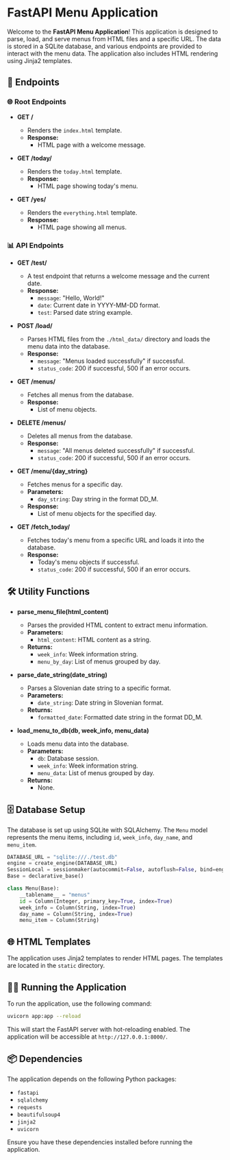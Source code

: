 # FastAPI Menu Application

Welcome to the **FastAPI Menu Application**! This application is designed to parse, load, and serve menus from HTML files and a specific URL. The data is stored in a SQLite database, and various endpoints are provided to interact with the menu data. The application also includes HTML rendering using Jinja2 templates.

## 🚀 Endpoints

### 🌐 Root Endpoints

- **GET /**

  - Renders the `index.html` template.
  - **Response:**
    - HTML page with a welcome message.

- **GET /today/**

  - Renders the `today.html` template.
  - **Response:**
    - HTML page showing today's menu.

- **GET /yes/**

  - Renders the `everything.html` template.
  - **Response:**
    - HTML page showing all menus.

### 📊 API Endpoints

- **GET /test/**

  - A test endpoint that returns a welcome message and the current date.
  - **Response:**
    - `message`: "Hello, World!"
    - `date`: Current date in YYYY-MM-DD format.
    - `test`: Parsed date string example.

- **POST /load/**

  - Parses HTML files from the `./html_data/` directory and loads the menu data into the database.
  - **Response:**
    - `message`: "Menus loaded successfully" if successful.
    - `status_code`: 200 if successful, 500 if an error occurs.

- **GET /menus/**

  - Fetches all menus from the database.
  - **Response:**
    - List of menu objects.

- **DELETE /menus/**

  - Deletes all menus from the database.
  - **Response:**
    - `message`: "All menus deleted successfully" if successful.
    - `status_code`: 200 if successful, 500 if an error occurs.

- **GET /menu/{day_string}**

  - Fetches menus for a specific day.
  - **Parameters:**
    - `day_string`: Day string in the format DD_M.
  - **Response:**
    - List of menu objects for the specified day.

- **GET /fetch_today/**

  - Fetches today's menu from a specific URL and loads it into the database.
  - **Response:**
    - Today's menu objects if successful.
    - `status_code`: 200 if successful, 500 if an error occurs.

## 🛠️ Utility Functions

- **parse_menu_file(html_content)**

  - Parses the provided HTML content to extract menu information.
  - **Parameters:**
    - `html_content`: HTML content as a string.
  - **Returns:**
    - `week_info`: Week information string.
    - `menu_by_day`: List of menus grouped by day.

- **parse_date_string(date_string)**

  - Parses a Slovenian date string to a specific format.
  - **Parameters:**
    - `date_string`: Date string in Slovenian format.
  - **Returns:**
    - `formatted_date`: Formatted date string in the format DD_M.

- **load_menu_to_db(db, week_info, menu_data)**

  - Loads menu data into the database.
  - **Parameters:**
    - `db`: Database session.
    - `week_info`: Week information string.
    - `menu_data`: List of menus grouped by day.
  - **Returns:**
    - None.

## 🗄️ Database Setup

The database is set up using SQLite with SQLAlchemy. The `Menu` model represents the menu items, including `id`, `week_info`, `day_name`, and `menu_item`.

```python
DATABASE_URL = "sqlite:///./test.db"
engine = create_engine(DATABASE_URL)
SessionLocal = sessionmaker(autocommit=False, autoflush=False, bind=engine)
Base = declarative_base()

class Menu(Base):
    __tablename__ = "menus"
    id = Column(Integer, primary_key=True, index=True)
    week_info = Column(String, index=True)
    day_name = Column(String, index=True)
    menu_item = Column(String)
```

## 🌐 HTML Templates

The application uses Jinja2 templates to render HTML pages. The templates are located in the `static` directory.

## 🏃‍♂️ Running the Application

To run the application, use the following command:

```sh
uvicorn app:app --reload
```

This will start the FastAPI server with hot-reloading enabled. The application will be accessible at `http://127.0.0.1:8000/`.

## 📦 Dependencies

The application depends on the following Python packages:

- `fastapi`
- `sqlalchemy`
- `requests`
- `beautifulsoup4`
- `jinja2`
- `uvicorn`

Ensure you have these dependencies installed before running the application.